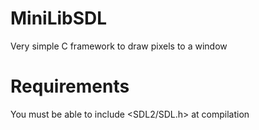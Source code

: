 # MiniLibSDL
Very simple C framework to draw pixels to a window

# Requirements
You must be able to include <SDL2/SDL.h> at compilation